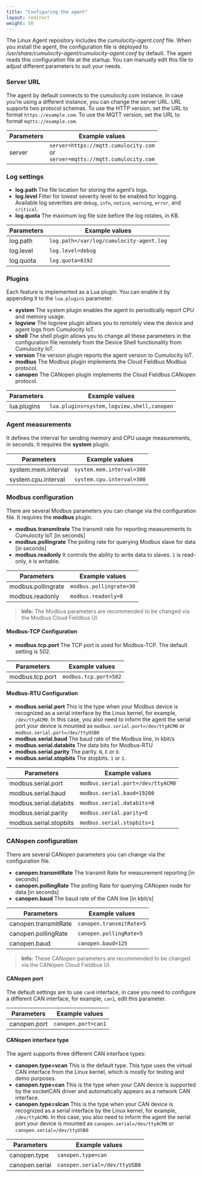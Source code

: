 ```yaml
---
title: "Configuring the agent"
layout: redirect
weight: 50
---
```


The Linux Agent repository includes the _cumulocity-agent.conf_ file. When you install the agent, the configuration file is deployed to _/usr/share/cumulocity-agent/cumulocity-agent.conf_ by default. The agent reads this configuration file at the startup. You can manually edit this file to adjust different parameters to suit your needs.  

### Server URL

The agent by default connects to the cumulocity.com instance. In case you’re using a different instance, you can change the server URL.
URL supports two protocol schemas. To use the HTTP version, set the URL to format `https://example.com`. To use the MQTT version, set the URL to format `mqtts://example.com`.

|Parameters|Example values|
|--|--|
|server|`server=https://mqtt.cumulocity.com`<br>or<br>`server=mqtts://mqtt.cumulocity.com`|

### Log settings

- **log.path**
  The file location for storing the agent’s logs.
- **log.level**
  Filter for lowest severity level to be enabled for logging. Available log severities are `debug`, `info`, `notice`, `warning`, `error`, and `critical`.
- **log.quota**
  The maximum log file size before the log rotates, in KB.

|Parameters|Example values|  
|--|--|
|log.path|`log.path=/var/log/cumulocity-agent.log`|
|log.level|`log.level=debug`|  
|log.quota|`log.quota=8192`|

### Plugins

Each feature is implemented as a Lua plugin. You can enable it by appending it to the `lua.plugins` parameter.
- **system**
The system plugin enables the agent to periodically report CPU and memory usage.  
- **logview**
The logview plugin allows you to remotely view the device and agent logs from Cumulocity IoT.
- **shell**
The shell plugin allows you to change all these parameters in the configuration file remotely from the Device Shell functionality from Cumulocity IoT.
- **version**
The version plugin reports the agent version to Cumulocity IoT.
- **modbus**
The Modbus plugin implements the Cloud Fieldbus Modbus protocol.
- **canopen**
The CANopen plugin implements the Cloud Fieldbus CANopen protocol.

|Parameters|Example values|
|--|--|
|lua.plugins|`lua.plugins=system,logview,shell,canopen`|

### Agent measurements

It defines the interval for sending memory and CPU usage measurements, in seconds. It requires the **system** plugin.

|Parameters|Example values|
|--|--|
|system.mem.interval|`system.mem.interval=300`|
|system.cpu.interval|`system.cpu.interval=300`|

### Modbus configuration

There are several Modbus parameters you can change via the configuration file. It requires the **modbus** plugin.
- **modbus.transmitrate**
The transmit rate for reporting measurements to Cumulocity IoT [in seconds]
- **modbus.pollingrate**
The polling rate for querying Modbus slave for data [in seconds]
- **modbus.readonly**
It controls the ability to write data to slaves. `1` is read-only, `0` is writable.

|Parameters|Example values|  
|--|--|
|modbus.pollingrate|`modbus.pollingrate=30`|
|modbus.readonly|`modbus.readonly=0`|  

> **Info:** The Modbus parameters are recommended to be changed via the Modbus Cloud Fieldbus UI.


#### Modbus-TCP Configuration

- **modbus.tcp.port**
  The TCP port is used for Modbus-TCP. The default setting is 502.

|Parameters|Example values|
|--|--|
|modbus.tcp.port|`modbus.tcp.port=502`|

#### Modbus-RTU Configuration

- **modbus.serial.port**
This is the type when your Modbus device is recognized as a serial interface by the Linux kernel, for example, `/dev/ttyACM0`. In this case, you also need to inform the agent the serial port your device is mounted as `modbus.serial.port=/dev/ttyACM0` or `modbus.serial.port=/dev/ttyUSB0`
- **modbus.serial.baud**
The baud rate of the Modbus line, in kbit/s
- **modbus.serial.databits**
The data bits for Modbus-RTU
- **modbus.serial.parity**
The parity. `N`, `E` or `O`.
- **modbus.serial.stopbits**
The stopbits. `1` or `2`.

|Parameters|Example values|  
|--|--|
|modbus.serial.port|`modbus.serial.port=/dev/ttyACM0`|
|modbus.serial.baud|`modbus.serial.baud=19200`|
|modbus.serial.databits|`modbus.serial.databits=8`|  
|modbus.serial.parity|`modbus.serial.parity=E`|
|modbus.serial.stopbits|`modbus.serial.stopbits=1`|

### CANopen configuration

There are several CANopen parameters you can change via the configuration file.
- **canopen.transmitRate**
The transmit Rate for measurement reporting [in seconds]
- **canopen.pollingRate**
The polling Rate for querying CANopen node for data [in seconds]
- **canopen.baud**
The baud rate of the CAN line [in kbit/s]

|Parameters|Example values|  
|--|--|
|canopen.transmitRate|`canopen.transmitRate=5`|
|canopen.pollingRate|`canopen.pollingRate=5`|
|canopen.baud|`canopen.baud=125`|

>**Info:** These CANopen parameters are recommended to be changed via the CANopen Cloud Fieldbus UI.

#### CANopen port

The default settings are to use `can0` interface, in case you need to configure a different CAN interface, for example, `can1`, edit this parameter.

|Parameters|Example values|
|--|--|
|canopen.port|`canopen.port=can1`|

#### CANopen interface type

The agent supports three different CAN interface types:
- **canopen.type=vcan**
This is the default type. This type uses the virtual CAN interface from the Linux kernel, which is mostly for testing and demo purposes.
- **canopen.type=can**
This is the type when your CAN device is supported by the socketCAN driver and automatically appears as a network CAN interface.
- **canopen.type=slcan**
This is the type when your CAN device is recognized as a serial interface by the Linux kernel, for example, `/dev/ttyACM0`. In this case, you also need to inform the agent the serial port your device is mounted as `canopen.serial=/dev/ttyACM0` or `canopen.serial=/dev/ttyUSB0`

|Parameters|Example values|
|--|--|
|canopen.type|`canopen.type=can`|
|canopen.serial|`canopen.serial=/dev/ttyUSB0`|
